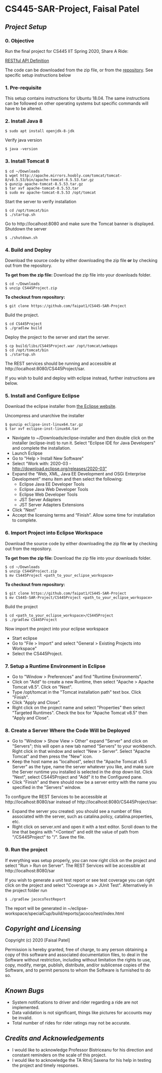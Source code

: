 # CS445-SAR-Project, Faisal Patel

## *Project Setup*

### 0. Objective
Run the final project for CS445 IIT Spring 2020, Share A Ride:

[RESTful API Definition](http://cs.iit.edu/~virgil/cs445/mail.spring2020/project/project-api.html)

The code can be downloaded from the zip file, or from the [repository](https://github.com/faipat1/CS445-SAR-Project).
See specific setup instructions below

### 1. Pre-requisite
This setup contains instructions for Ubuntu 18.04. The same instructions can be followed on other operating systems but specific commands will have to be altered.

### 2. Install Java 8
```
$ sudo apt install openjdk-8-jdk 
```
Verify java version
```
$ java -version
```

### 3. Install Tomcat 8
```
$ cd ~/Downloads
$ wget http://apache.mirrors.hoobly.com/tomcat/tomcat-8/v8.5.53/bin/apache-tomcat-8.5.53.tar.gz
$ gunzip apache-tomcat-8.5.53.tar.gz
$ tar xvf apache-tomcat-8.5.53.tar
$ sudo mv apache-tomcat-8.5.53 /opt/tomcat
```
Start the server to verify installation
```
$ cd /opt/tomcat/bin
$ ./startup.sh
```
Go to http://localhost:8080 and make sure the Tomcat banner is displayed.
Shutdown the server
```
$ ./shutdown.sh
```

### 4. Build and Deploy
Download the source code by either downloading the zip file **or** by checking out from the repository.

**To get from the zip file:**
Download the zip file into your downloads folder.
```
$ cd ~/Downloads
$ unzip CS445Project.zip
```

**To checkout from repository:**
```
$ git clone https://github.com/faipat1/CS445-SAR-Project
```

Build the project.
```
$ cd CS445Project
$ ./gradlew build
```
Deploy the project to the server and start the server.
```
$ cp build/libs/CS445Project.war /opt/tomcat/webapps
$ cd /opt/tomcat/bin
$ ./startup.sh
```
The REST services should be running and accessible at http://localhost:8080/CS445Project/sar.

If you wish to build and deploy with eclipse instead, further instructions are below.

### 5. Install and Configure Eclipse
Download the eclipse installer from [the Eclipse website](https://www.eclipse.org/downloads/download.php?file=/oomph/epp/2020-03/R/eclipse-inst-linux64.tar.gz).

Uncompress and unarchive the installer
```
$ gunzip eclipse-inst-linux64.tar.gz
$ tar xvf eclipse-inst-linux64.tar
```
- Navigate to ~/Downloads/eclipse-installer and then double click on the installer (eclipse-inst) to run it. Select "Eclipse IDE for Java Developers" and complete the installation.
- Launch Eclipse
- Go to "Help > Install New Software"
- Select “Work with: 2020-03 - http://download.eclipse.org/releases/2020-03”
- Expand the “Web, XML, Java EE Development and OSGi Enterprise Development” menu item and then select the following:
  - Eclipse Java EE Developer Tools
  - Eclipse Java Web Developer Tools
  - Eclipse Web Developer Tools
  - JST Server Adapters
  - JST Server Adapters Extensions
- Click "Next"
- Accept the licensing terms and “Finish”. Allow some time for installation to complete.

### 6. Import Project into Eclipse Workspace
Download the source code by either downloading the zip file **or** by checking out from the repository.

**To get from the zip file:**
Download the zip file into your downloads folder.
```
$ cd ~/Downloads
$ unzip CS445Project.zip
$ mv CS445Project <path_to_your_eclipse_workspace>
```

**To checkout from repository:**
```
$ git clone https://github.com/faipat1/CS445-SAR-Project
$ mv CS445-SAR-Project/CS445Project <path_to_your_eclipse_workspace>
```

Build the project
```
$ cd <path_to_your_eclipse_workspace>/CS445Project
$ ./gradlew CS445Project
```
Now import the project into your eclipse workspace
- Start eclipse
- Go to "File > Import" and select "General > Existing Projects into Workspace"
- Select the CS445Project.

### 7. Setup a Runtime Environment in Eclipse
- Go to "Window > Preferences"  and find "Runtime Environments".
- Click on "Add" to create a new Runtime, then select "Apache > Apache Tomcat v8.5". Click on "Next".
- Type /opt/tomcat in the "Tomcat installation path" text box. Click "Finish".
- Click "Apply and Close".
- Right click on the project name and select "Properties" then select "Targeted Runtimes". Check the box for "Apache Tomcat v8.5" then "Apply and Close".


### 8. Create a Server Where the Code Will be Deployed
- Go to "Window > Show View > Other" expand "Server" and click on "Servers"; this will open a new tab named "Servers" to your workbench. Right click in that window and select "New > Server". Select "Apache Tomcat" and then press the "New" icon.
- Keep the host name as "localhost", select the "Apache Tomcat v8.5 Server" as the type, name the server whatever you like, and make sure the Server runtime you installed is selected in the drop down list. Click "Next", select CS445Project and "Add" it to the Configured pane.
- Click "Finish" and there should now be a server entry with the name you specified in the "Servers" window.

To configure the REST Services to be accessible at http://localhost:8080/sar instead of http://localhost:8080/CS445Project/sar:
- Expand the server you created: you should see a number of files associated with the server, such as catalina.policy, catalina.properties, etc.
- Right click on server.xml and open it with a text editor. Scroll down to the line that begins with "<Context" and edit the value of path from "/CS445Project" to "/". Save the file.

### 9. Run the project
If everything was setup properly, you can now right click on the project and select "Run > Run on Server". The REST Services will be accessible at http://localhost:8080/sar

If you wish to generate a unit test report or see test coverage you can right click on the project and select "Coverage as > JUnit Test". Alternatively in the project folder run
```
$ ./gradlew jacocoTestReport
```

The report will be generated in ~/eclipse-workspace/specialCup/build/reports/jacoco/test/index.html 


## *Copyright and Licensing*
Copyright (c) 2020 [Faisal Patel]

Permission is hereby granted, free of charge, to any person obtaining a copy of this software and associated documentation files, to deal in the Software without restriction, including without limitation the rights to use, copy, modify, merge, publish, distribute, and/or sublicense copies of the Software, and to permit persons to whom the Software is furnished to do so.


## *Known Bugs*
- System notifications to driver and rider regarding a ride are not implemented. 
- Data validation is not significant, things like pictures for accounts may be invalid.
- Total number of rides for rider ratings may not be accurate.


## *Credits and Acknowledgements*
- I would like to acknowledge Professor Bistriceanu for his direction and constant reminders on the scale of this project.
- I would like to acknowledge the TA Ritvij Saxena for his help in testing the project and timely responses.
